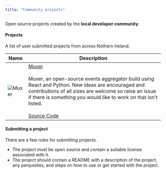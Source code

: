 ```yaml
---
title: "Community projects"
---
```


Open source projects created by the **local developer community**.

#### Projects

A list of user submitted projects from across Nothern Ireland.

| Name  |  Description  |
|---|---|
| ![Muxer](https://secure.meetupstatic.com/photos/event/3/d/5/c/highres_477915708.jpeg) | [Muxer](https://muxer.co.uk) <br><br> Muxer, an open-source events aggregator build using React and Python. New ideas are encouraged and contributions of all sizes are welcome so raise an issue if there is something you would like to work on that isn't listed. <br><br> [Source Code](https://github.com/apoclyps/my-dev-space)  |


#### Submitting a project
There are a few rules for submitting projects.

* The project must be open source and contain a suitable license associated with it.
* The project should contain a README with a description of the project, any perquisites, and steps on how to use or get started with the project.
